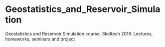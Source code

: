 # Geostatistics_and_Reservoir_Simulation
Geostatistics and Reservoir Simulation course. Skoltech 2019. Lectures, homeworks, seminars and project
